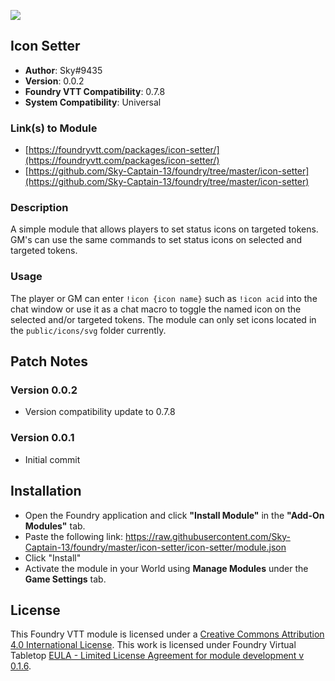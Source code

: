 ![](https://img.shields.io/badge/Foundry-v0.7.8-informational)

## Icon Setter

* **Author**: Sky#9435
* **Version**: 0.0.2
* **Foundry VTT Compatibility**: 0.7.8
* **System Compatibility**: Universal

### Link(s) to Module
* [https://foundryvtt.com/packages/icon-setter/](https://foundryvtt.com/packages/icon-setter/)
* [https://github.com/Sky-Captain-13/foundry/tree/master/icon-setter](https://github.com/Sky-Captain-13/foundry/tree/master/icon-setter)

### Description
A simple module that allows players to set status icons on targeted tokens. GM's can use the same commands to set status icons on selected and targeted tokens.

### Usage
The player or GM can enter `!icon {icon name}` such as `!icon acid` into the chat window or use it as a chat macro to toggle the named icon on the selected and/or targeted tokens. The module can only set icons located in the `public/icons/svg` folder currently. 

## Patch Notes
### Version 0.0.2
* Version compatibility update to 0.7.8

### Version 0.0.1
* Initial commit

## Installation
* Open the Foundry application and click **"Install Module"** in the **"Add-On Modules"** tab.
* Paste the following link: https://raw.githubusercontent.com/Sky-Captain-13/foundry/master/icon-setter/icon-setter/module.json
* Click "Install"
* Activate the module in your World using **Manage Modules** under the **Game Settings** tab.

## License
This Foundry VTT module is licensed under a [Creative Commons Attribution 4.0 International License](http://creativecommons.org/licenses/by/4.0/).
This work is licensed under Foundry Virtual Tabletop [EULA - Limited License Agreement for module development v 0.1.6](http://foundryvtt.com/pages/license.html).
